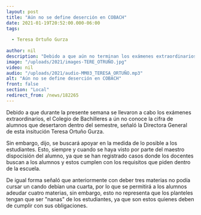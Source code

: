 ```yaml
---
layout: post
title: "Aún no se define deserción en COBACH"
date: 2021-01-19T20:52:00.000-06:00
tags:
  
  - Teresa Ortuño Gurza
  
author: nil
description: "Debido a que aún no terminan los exámenes extraordinarios."
image: "/uploads/2021/images-TERE_OTRUÑO.jpg"
video: nil
audio: "/uploads/2021/audio-MM03_TERESA_ORTUÑO.mp3"
alt: "Aún no se define deserción en COBACH"
front: false
section: "Local"
redirect_from: /news/182265
---
```


Debido a que durante la presente semana se llevaron a cabo los exámenes extraordinarios, el Colegio de Bachilleres a ún no conoce la cifra de alumnos que desertaron dentro del semestre, señaló la Directora General de esta insitución Teresa Ortuño Gurza.

Sin embargo, dijo, se buscará apoyar en la medida de lo posible a los estudiantes. Esto, siempre y cuando se haya visto por parte del maestro dispocisión del alumno, ya que se han registrado casos donde los docentes buscan a los alumnos y estos cumplen con los requisitos que piden dentro de la escuela.

De igual forma señaló que anteriormente con deber tres materias no podía cursar un cando debían una cuarta, por lo que se permitirá a los alumnos adeudar cuatro materias, sin embargo, esto no representa que los planteles tengan que ser "nanas" de los estudiantes, ya que son estos quienes deben de cumplir con sus obligaciones.